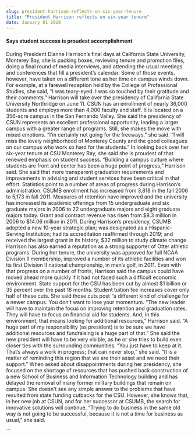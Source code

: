```yaml
---
slug: president-harrison-reflects-on-six-year-tenure
title: "President Harrison reflects on six-year tenure"
date: January 01 2020
---
```


 
<h4>Says student success is proudest accomplishment</h4>
<p>
  During President Dianne Harrison’s final days at California State University,
  Monterey Bay, she is packing boxes, reviewing tenure and promotion files,
  doing a final round of media interviews, and attending the usual meetings and
  conferences that fill a president’s calendar. Some of those events, however,
  have taken on a different tone as her time on campus winds down. For example,
  at a farewell reception held by the College of Professional Studies, she said,
  “I was teary-eyed. I was so touched by their gratitude and their comments.”
  Harrison will take over the presidency of California State University
  Northridge on June 11. CSUN has an enrollment of nearly 36,000 students and
  employs more than 4,000 faculty and staff. It is located on a 356-acre campus
  in the San Fernando Valley. She said the presidency of CSUN represents an
  excellent professional opportunity, leading a larger campus with a greater
  range of programs. Still, she makes the move with mixed emotions. “I’m
  certainly not going for the freeways,” she said. “I will miss the lovely
  neighborhood of Monterey County and the good colleagues on our campus who work
  so hard for the students.” In looking back over her six-year tenure at CSU
  Monterey Bay, she said she is proudest of that renewed emphasis on student
  success. “Building a campus culture where students are front and center has
  been a huge point of progress,” Harrison said. She said that more transparent
  graduation requirements and improvements in advising and student services have
  been critical in that effort. Statistics point to a number of areas of
  progress during Harrison’s administration. CSUMB enrollment has increased from
  3,818 in the fall 2006 to 5,173 in fall 2011. Measures of retention have
  improved and the university has increased its academic offerings from 15
  undergraduate and six graduate majors in 2006 to 22 undergraduate majors and
  eight graduate majors today. Grant and contract revenue has risen from $8.3
  million in 2006 to $14.06 million in 2011. During Harrison’s presidency, CSUMB
  adopted a new 10-year strategic plan; was designated as a Hispanic-Serving
  Institution; had its accreditation reaffirmed through 2019; and received the
  largest grant in its history, $32 million to study climate change. Harrison
  has also earned a reputation as a strong supporter of Otter athletic programs.
  During her tenure, the university was approved for full NCAA Division II
  membership, improved a number of its athletic facilities and won its first
  Division II national championship, in men’s golf, in 2011. Even with that
  progress on a number of fronts, Harrison said the campus could have moved
  ahead more quickly if it had not faced such a difficult economic environment.
  State support for the CSU has been cut by almost $1 billion or 35 percent over
  the past 18 months. Student tuition fee increases cover only half of these
  cuts. She said those cuts post “a different kind of challenge for a newer
  campus. You don’t want to lose your momentum. “The new leader will have to
  maintain the focus on improving retention and graduation rates. They will have
  to focus on financial aid for students. And, in this environment, that means
  looking for additional resources,” Harrison said. “A huge part of my
  responsibility (as president) is to be sure we have additional resources and
  fundraising is a huge part of that.” She said the new president will have to
  be very visible, as he or she tries to build even closer ties with the
  surrounding communities. “You just have to keep at it. That’s always a work in
  progress; that can never stop,” she said. “It is a matter of reminding this
  region that we are their asset and we need their support.” When asked about
  disappointments during her presidency, she focused on the shortage of
  resources that has pushed back construction of a new School of Business and
  Information Technology building and has delayed the removal of many former
  military buildings that remain on campus. She doesn’t see any simple answer to
  the problems that have resulted from state funding cutbacks for the CSU.
  However, she knows that, in her new job at CSUN, and for her successor at
  CSUMB, the search for innovative solutions will continue. “Trying to do
  business in the same old way is not going to be successful, because it is not
  a time for business as usual,” she said.
</p>
```
